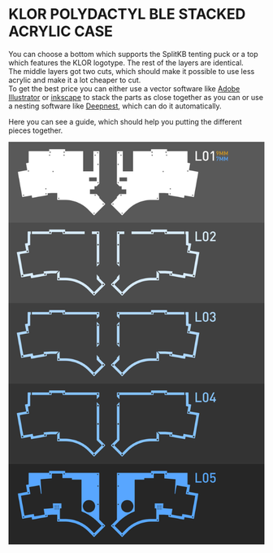 # KLOR POLYDACTYL BLE STACKED ACRYLIC CASE

You can choose a bottom which supports the SplitKB tenting puck or a top which features the KLOR logotype. The rest of the layers are identical.\
The middle layers got two cuts, which should make it possible to use less acrylic and make it a lot cheaper to cut.\
To get the best price you can either use a vector software like [Adobe Illustrator](https://www.adobe.com/products/illustrator.html) or [inkscape](https://inkscape.org/) to stack the parts as close together as you can or use a nesting software like [Deepnest](https://deepnest.io/), which can do it automatically.

Here you can see a guide, which should help you putting the different pieces together.

![Saegewerk Puzzleguide](docs/KLOR_polydactyl_ble_puzzleguide.svg)